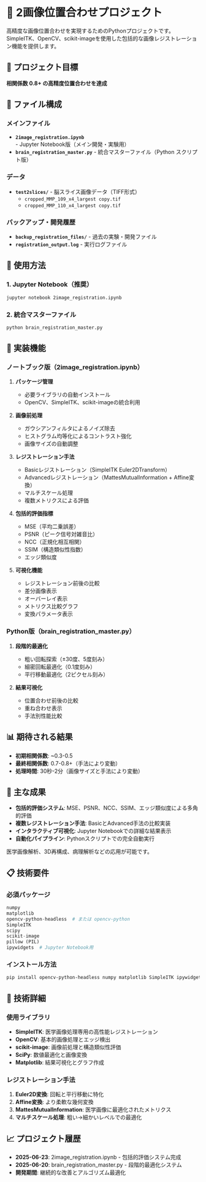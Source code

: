 # 🧠 2画像位置合わせプロジェクト

高精度な画像位置合わせを実現するためのPythonプロジェクトです。SimpleITK、OpenCV、scikit-imageを使用した包括的な画像レジストレーション機能を提供します。

## 🎯 プロジェクト目標

**相関係数 0.8+ の高精度位置合わせを達成**

## 📂 ファイル構成

### メインファイル
- **`2image_registration.ipynb`** - Jupyter Notebook版（メイン開発・実験用）
- **`brain_registration_master.py`** - 統合マスターファイル（Python スクリプト版）

### データ
- **`test2slices/`** - 脳スライス画像データ（TIFF形式）
  - `cropped_MMP_109_x4_largest copy.tif`
  - `cropped_MMP_110_x4_largest copy.tif`

### バックアップ・開発履歴
- **`backup_registration_files/`** - 過去の実験・開発ファイル
- **`registration_output.log`** - 実行ログファイル

## 🚀 使用方法

### 1. Jupyter Notebook（推奨）
```bash
jupyter notebook 2image_registration.ipynb
```

### 2. 統合マスターファイル
```bash
python brain_registration_master.py
```

## 🔧 実装機能

### ノートブック版（2image_registration.ipynb）
1. **パッケージ管理**
   - 必要ライブラリの自動インストール
   - OpenCV、SimpleITK、scikit-imageの統合利用

2. **画像前処理**
   - ガウシアンフィルタによるノイズ除去
   - ヒストグラム均等化によるコントラスト強化
   - 画像サイズの自動調整

3. **レジストレーション手法**
   - Basicレジストレーション（SimpleITK Euler2DTransform）
   - Advancedレジストレーション（MattesMutualInformation + Affine変換）
   - マルチスケール処理
   - 複数メトリクスによる評価

4. **包括的評価指標**
   - MSE（平均二乗誤差）
   - PSNR（ピーク信号対雑音比）
   - NCC（正規化相互相関）
   - SSIM（構造類似性指数）
   - エッジ類似度

5. **可視化機能**
   - レジストレーション前後の比較
   - 差分画像表示
   - オーバーレイ表示
   - メトリクス比較グラフ
   - 変換パラメータ表示

### Python版（brain_registration_master.py）
1. **段階的最適化**
   - 粗い回転探索（±30度、5度刻み）
   - 細密回転最適化（0.1度刻み）
   - 平行移動最適化（2ピクセル刻み）

2. **結果可視化**
   - 位置合わせ前後の比較
   - 重ね合わせ表示
   - 手法別性能比較

## 📊 期待される結果

- **初期相関係数**: ~0.3-0.5
- **最終相関係数**: 0.7-0.8+（手法により変動）
- **処理時間**: 30秒-2分（画像サイズと手法により変動）

## 🎉 主な成果

- **包括的評価システム**: MSE、PSNR、NCC、SSIM、エッジ類似度による多角的評価
- **複数レジストレーション手法**: BasicとAdvanced手法の比較実装
- **インタラクティブ可視化**: Jupyter Notebookでの詳細な結果表示
- **自動化パイプライン**: Pythonスクリプトでの完全自動実行

医学画像解析、3D再構成、病理解析などの応用が可能です。

## 📋 技術要件

### 必須パッケージ
```python
numpy
matplotlib
opencv-python-headless  # または opencv-python
SimpleITK
scipy
scikit-image
pillow (PIL)
ipywidgets  # Jupyter Notebook用
```

### インストール方法
```bash
pip install opencv-python-headless numpy matplotlib SimpleITK ipywidgets scipy scikit-image pillow
```

## 🔬 技術詳細

### 使用ライブラリ
- **SimpleITK**: 医学画像処理専用の高性能レジストレーション
- **OpenCV**: 基本的画像処理とエッジ検出
- **scikit-image**: 画像前処理と構造類似性評価
- **SciPy**: 数値最適化と画像変換
- **Matplotlib**: 結果可視化とグラフ作成

### レジストレーション手法
1. **Euler2D変換**: 回転と平行移動に特化
2. **Affine変換**: より柔軟な幾何変換
3. **MattesMutualInformation**: 医学画像に最適化されたメトリクス
4. **マルチスケール処理**: 粗い→細かいレベルでの最適化

## 📈 プロジェクト履歴

- **2025-06-23**: 2image_registration.ipynb - 包括的評価システム完成
- **2025-06-20**: brain_registration_master.py - 段階的最適化システム
- **開発期間**: 継続的な改善とアルゴリズム最適化